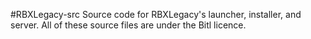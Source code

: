 #RBXLegacy-src
Source code for RBXLegacy's launcher, installer, and server. All of these source files are under the Bitl licence. 
